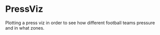 # PressViz
Plotting a press viz in order to see how different football teams pressure and in what zones.
